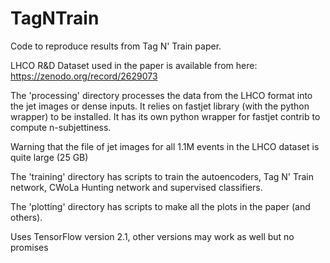 # TagNTrain


Code to reproduce results from Tag N' Train paper.

LHCO R&D Dataset used in the paper is available from here: https://zenodo.org/record/2629073


The 'processing' directory processes the data from the LHCO format into the jet
images or dense inputs. It relies on fastjet library (with the python wrapper)
to be installed. It has its own python wrapper for fastjet contrib to 
compute n-subjettiness.

Warning that the file of jet images for all 1.1M events in the LHCO dataset is quite large
(25 GB)

The 'training' directory has scripts to train the autoencoders, 
Tag N' Train network, CWoLa Hunting network and supervised classifiers.

The 'plotting' directory has scripts to make all the plots in the paper (and others).

Uses TensorFlow version 2.1, other versions may work as well but no promises
